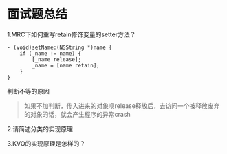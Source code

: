 # 面试题总结

1.MRC下如何重写retain修饰变量的setter方法？

	- (void)setName:(NSString *)name {
	    if (_name != name) {
	        [_name release];
	        _name = [name retain];
	    }
	}

判断不等的原因
>如果不加判断，传入进来的对象呗release释放后，去访问一个被释放废弃的对象的话，就会产生程序的异常crash

2.请简述分类的实现原理

3.KVO的实现原理是怎样的？
